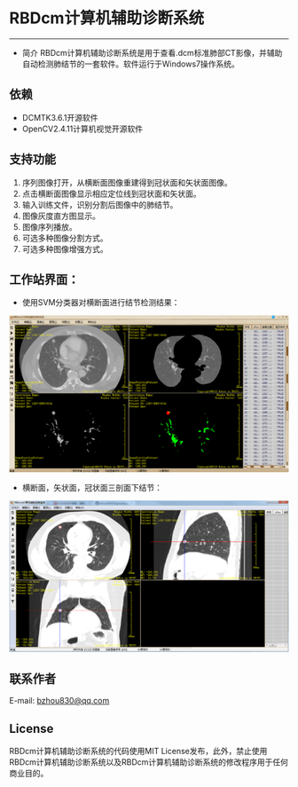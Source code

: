 # RBDcm计算机辅助诊断系统
---
- 简介
  RBDcm计算机辅助诊断系统是用于查看.dcm标准肺部CT影像，并辅助自动检测肺结节的一套软件。软件运行于Windows7操作系统。

## 依赖
- DCMTK3.6.1开源软件
- OpenCV2.4.11计算机视觉开源软件

## 支持功能

1. 序列图像打开，从横断面图像重建得到冠状面和矢状面图像。 
2. 点击横断面图像显示相应定位线到冠状面和矢状面。
3. 输入训练文件，识别分割后图像中的肺结节。
4. 图像灰度直方图显示。
5. 图像序列播放。
6. 可选多种图像分割方式。
7. 可选多种图像增强方式。

## 工作站界面：

- 使用SVM分类器对横断面进行结节检测结果：

![image](https://github.com/bzhou830/images/raw/master/2015.png "断层面")

 - 横断面，矢状面，冠状面三剖面下结节：

![image](https://github.com/bzhou830/images/raw/master/face.png "平面重建")

## 联系作者
E-mail: bzhou830@qq.com

## License
RBDcm计算机辅助诊断系统的代码使用MIT License发布，此外，禁止使用RBDcm计算机辅助诊断系统以及RBDcm计算机辅助诊断系统的修改程序用于任何商业目的。
